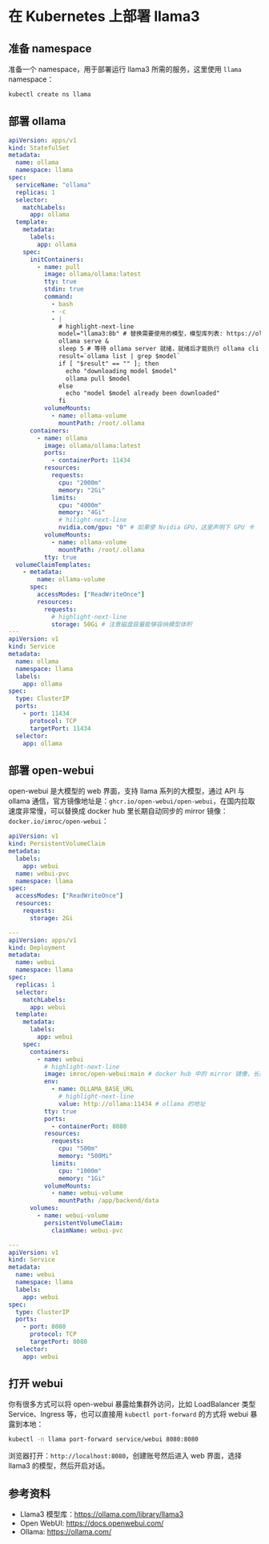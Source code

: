 # 在 Kubernetes 上部署 llama3

## 准备 namespace

准备一个 namespace，用于部署运行 llama3 所需的服务，这里使用 `llama` namespace：

```bash
kubectl create ns llama
```

## 部署 ollama

```yaml showLineNumbers
apiVersion: apps/v1
kind: StatefulSet
metadata:
  name: ollama
  namespace: llama
spec:
  serviceName: "ollama"
  replicas: 1
  selector:
    matchLabels:
      app: ollama
  template:
    metadata:
      labels:
        app: ollama
    spec:
      initContainers:
        - name: pull
          image: ollama/ollama:latest
          tty: true
          stdin: true
          command:
            - bash
            - -c
            - |
              # highlight-next-line
              model="llama3:8b" # 替换需要使用的模型，模型库列表: https://ollama.com/library/llama3
              ollama serve &
              sleep 5 # 等待 ollama server 就绪，就绪后才能执行 ollama cli 工具的命令
              result=`ollama list | grep $model`
              if [ "$result" == "" ]; then
                echo "downloading model $model"
                ollama pull $model
              else
                echo "model $model already been downloaded"
              fi
          volumeMounts:
            - name: ollama-volume
              mountPath: /root/.ollama
      containers:
        - name: ollama
          image: ollama/ollama:latest
          ports:
            - containerPort: 11434
          resources:
            requests:
              cpu: "2000m"
              memory: "2Gi"
            limits:
              cpu: "4000m"
              memory: "4Gi"
              # hilight-next-line
              nvidia.com/gpu: "0" # 如果使 Nvidia GPU，这里声明下 GPU 卡
          volumeMounts:
            - name: ollama-volume
              mountPath: /root/.ollama
          tty: true
  volumeClaimTemplates:
    - metadata:
        name: ollama-volume
      spec:
        accessModes: ["ReadWriteOnce"]
        resources:
          requests:
            # highlight-next-line
            storage: 50Gi # 注意磁盘容量能够容纳模型体积
---
apiVersion: v1
kind: Service
metadata:
  name: ollama
  namespace: llama
  labels:
    app: ollama
spec:
  type: ClusterIP
  ports:
    - port: 11434
      protocol: TCP
      targetPort: 11434
  selector:
    app: ollama
```

## 部署 open-webui

open-webui 是大模型的 web 界面，支持 llama 系列的大模型，通过 API 与 ollama 通信，官方镜像地址是：`ghcr.io/open-webui/open-webui`，在国内拉取速度非常慢，可以替换成 docker hub 里长期自动同步的 mirror 镜像：`docker.io/imroc/open-webui`：

```yaml showLineNumbers
apiVersion: v1
kind: PersistentVolumeClaim
metadata:
  labels:
    app: webui
  name: webui-pvc
  namespace: llama
spec:
  accessModes: ["ReadWriteOnce"]
  resources:
    requests:
      storage: 2Gi

---
apiVersion: apps/v1
kind: Deployment
metadata:
  name: webui
  namespace: llama
spec:
  replicas: 1
  selector:
    matchLabels:
      app: webui
  template:
    metadata:
      labels:
        app: webui
    spec:
      containers:
        - name: webui
          # highlight-next-line
          image: imroc/open-webui:main # docker hub 中的 mirror 镜像，长期自动同步，可放心使用
          env:
            - name: OLLAMA_BASE_URL
              # highlight-next-line
              value: http://ollama:11434 # ollama 的地址
          tty: true
          ports:
            - containerPort: 8080
          resources:
            requests:
              cpu: "500m"
              memory: "500Mi"
            limits:
              cpu: "1000m"
              memory: "1Gi"
          volumeMounts:
            - name: webui-volume
              mountPath: /app/backend/data
      volumes:
        - name: webui-volume
          persistentVolumeClaim:
            claimName: webui-pvc

---
apiVersion: v1
kind: Service
metadata:
  name: webui
  namespace: llama
  labels:
    app: webui
spec:
  type: ClusterIP
  ports:
    - port: 8080
      protocol: TCP
      targetPort: 8080
  selector:
    app: webui
```

## 打开 webui

你有很多方式可以将 open-webui 暴露给集群外访问，比如 LoadBalancer 类型 Service、Ingress 等，也可以直接用 `kubectl port-forward` 的方式将 webui 暴露到本地：

```bash
kubectl -n llama port-forward service/webui 8080:8080
```

浏览器打开：`http://localhost:8080`，创建账号然后进入 web 界面，选择 llama3 的模型，然后开启对话。

## 参考资料

* Llama3 模型库：https://ollama.com/library/llama3
* Open WebUI: https://docs.openwebui.com/
* Ollama: https://ollama.com/
